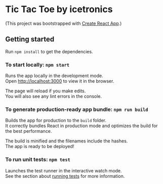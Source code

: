 # Tic Tac Toe by icetronics

(This project was bootstrapped with [Create React App](https://github.com/facebook/create-react-app).)

## Getting started

Run `npm install` to get the dependencies.

### To start locally: `npm start`

Runs the app locally in the development mode.\
Open [http://localhost:3000](http://localhost:3000) to view it in the browser.

The page will reload if you make edits.\
You will also see any lint errors in the console.

### To generate production-ready app bundle: `npm run build`

Builds the app for production to the `build` folder.\
It correctly bundles React in production mode and optimizes the build for the best performance.

The build is minified and the filenames include the hashes.\
The app is ready to be deployed!

### To run unit tests: `npm test`

Launches the test runner in the interactive watch mode.\
See the section about [running tests](https://facebook.github.io/create-react-app/docs/running-tests) for more information.
